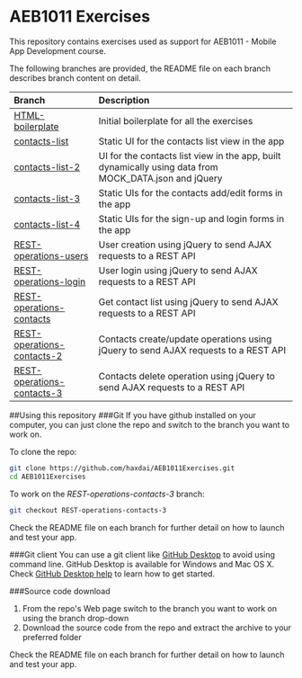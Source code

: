 # AEB1011 Exercises
This repository contains exercises used as support for AEB1011 - Mobile App Development course.

The following branches are provided, the README file on each branch describes branch content on detail.

|Branch|Description|
|:------|:-----------|
|[HTML-boilerplate](https://github.com/haxdai/AEB1011Exercises/tree/HTML-boilerplate)|Initial  boilerplate for all the exercises|
|[contacts-list](https://github.com/haxdai/AEB1011Exercises/tree/contacts-list)|Static UI for the contacts list view in the app|
|[contacts-list-2](https://github.com/haxdai/AEB1011Exercises/tree/contacts-list-2)|UI for the contacts list view in the app, built dynamically using data from MOCK_DATA.json and jQuery|
|[contacts-list-3](https://github.com/haxdai/AEB1011Exercises/tree/contacts-list-3)|Static UIs for the contacts add/edit forms in the app|
|[contacts-list-4](https://github.com/haxdai/AEB1011Exercises/tree/contacts-list-4)|Static UIs for the sign-up and login forms in the app|
|[REST-operations-users](https://github.com/haxdai/AEB1011Exercises/tree/REST-operations-users)|User creation using jQuery to send AJAX requests to a REST API|
|[REST-operations-login](https://github.com/haxdai/AEB1011Exercises/tree/REST-operations-login)|User login using jQuery to send AJAX requests to a REST API|
|[REST-operations-contacts](https://github.com/haxdai/AEB1011Exercises/tree/REST-operations-contacts)|Get contact list using jQuery to send AJAX requests to a REST API|
|[REST-operations-contacts-2](https://github.com/haxdai/AEB1011Exercises/tree/REST-operations-contacts-2)|Contacts create/update operations using jQuery to send AJAX requests to a REST API|
|[REST-operations-contacts-3](https://github.com/haxdai/AEB1011Exercises/tree/REST-operations-contacts-3)|Contacts delete operation using jQuery to send AJAX requests to a REST API|

##Using this repository
###Git
If you have github installed on your computer, you can just clone the repo and switch to the branch you want to work on. 

To clone the repo:

````bash
git clone https://github.com/haxdai/AEB1011Exercises.git
cd AEB1011Exercises
````

To work on the _REST-operations-contacts-3_ branch:

````bash
git checkout REST-operations-contacts-3
````
Check the README file on each branch for further detail on how to launch and test your app.

###Git client
You can use a git client like [GitHub Desktop](https://desktop.github.com/) to avoid using command line. GitHub Desktop is available for Windows and Mac OS X. Check [GitHub Desktop help](https://help.github.com/desktop/) to learn how to get started.

###Source code download

1. From the repo's Web page switch to the branch you want to work on using the branch drop-down
2. Download the source code from the repo and extract the archive to your preferred folder

Check the README file on each branch for further detail on how to launch and test your app.